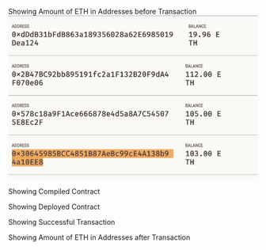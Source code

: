 Showing Amount of ETH in Addresses before Transaction
![Pre Transaction Balances](Images/Pre_Transaction.png)

Showing Compiled Contract


Showing Deployed Contract


Showing Successful Transaction


Showing Amount of ETH in Addresses after Transaction
 
